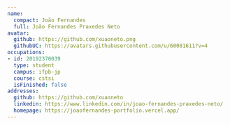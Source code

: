 ```yaml
---
name:
  compact: João Fernandes
  full: João Fernandes Praxedes Neto
avatar:
  github: https://github.com/xuaoneto.png
  githubUC: https://avatars.githubusercontent.com/u/60081611?v=4
occupations:
- id: 20192370039
  type: student
  campus: ifpb-jp
  course: cstsi
  isFinished: false
addresses:
  github: https://github.com/xuaoneto
  linkedin: https://www.linkedin.com/in/joao-fernandes-praxedes-neto/
  homepage: https://joaofernandes-portfolio.vercel.app/
---
```

